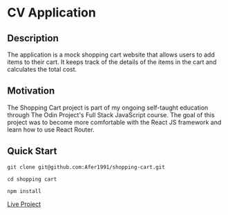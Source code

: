 # CV Application

## Description

The application is a mock shopping cart website that allows users to add items to their cart. It keeps track of the details of the items in the cart and calculates the total cost.

## Motivation

The Shopping Cart project is part of my ongoing self-taught education through The Odin Project's Full Stack JavaScript course. The goal of this project was to become more comfortable with the React JS framework and learn how to use React Router.

## Quick Start

```
git clone git@github.com:Afer1991/shopping-cart.git
```

```
cd shopping cart
```

```
npm install
```

[Live Project](https://shopping-cart-beta-ruddy.vercel.app/)
